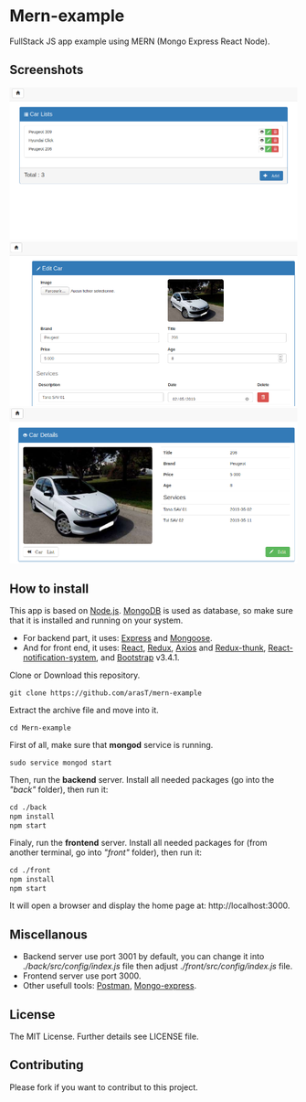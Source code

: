 Mern-example
=========

FullStack JS app example using MERN (Mongo Express React Node).

Screenshots
---
<img src="./screenshoots/list.png" alt="List page" width="800">
<img src="./screenshoots/edit.png" alt="Edit page" width="800">
<img src="./screenshoots/view.png" alt="View page" width="800">

How to install
---

This app is based on [Node.js](http://nodejs.org/).
[MongoDB](https://www.mongodb.com/) is used as database, so make sure that it is installed and running on your system.
- For backend part, it uses: [Express](https://expressjs.com/) and [Mongoose](https://mongoosejs.com/).
- And for front end, it uses: [React](https://reactjs.org/), [Redux](https://redux.js.org/), [Axios](https://github.com/axios/axios) and [Redux-thunk](https://github.com/reduxjs/redux-thunk), [React-notification-system](https://www.npmjs.com/package/react-notification-system), and [Bootstrap](https://getbootstrap.com/) v3.4.1.

Clone or Download this repository.
```
git clone https://github.com/arasT/mern-example
```
Extract the archive file and move into it.
```
cd Mern-example
```
First of all, make sure that **mongod** service is running.
```
sudo service mongod start
```
Then, run the **backend** server.
Install all needed packages (go into the *"back"* folder), then run it:

```
cd ./back
npm install
npm start
```
Finaly, run the **frontend** server.
Install all needed packages for (from another terminal, go into *"front"* folder), then run it:
```
cd ./front
npm install
npm start
```
It will open a browser and display the home page at: http://localhost:3000.

Miscellanous
----
* Backend server use port 3001 by default, you can change it into *./back/src/config/index.js* file then adjust *./front/src/config/index.js* file.
* Frontend server use port 3000.
* Other usefull tools: [Postman](https://www.getpostman.com/), [Mongo-express](https://www.npmjs.com/package/mongo-express).

License
----

The MIT License.
Further details see LICENSE file.

Contributing
----

Please fork if you want to contribut to this project.
